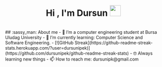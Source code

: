 
<!--
**Dursunipek/dursunipek** is a ✨ _special_ ✨ repository because its `README.md` (this file) appears on your GitHub profile.-->
<h1 align="center">Hi , I'm Dursun <img src="https://media.giphy.com/media/hvRJCLFzcasrR4ia7z/giphy.gif" width="35"></h1>
<br>
## :sassy_man:  About me
- 🔭 I’m a computer engineering student at Bursa Uludag University
- 🌱 I’m currently learning: Computer Science and Software Engineering.
- [![GitHub Streak](https://github-readme-streak-stats.herokuapp.com/?user=dursunipek)](https://github.com/dursunipek/github-readme-streak-stats)
- 🤓 Always learning new things
- 📫 How to reach me: dursunipk@gmail.com
<br>


